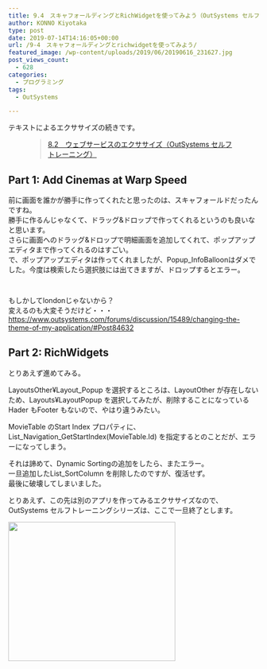 ```yaml
---
title: 9.4　スキャフォールディングとRichWidgetを使ってみよう（OutSystems セルフトレーニング）
author: KONNO Kiyotaka
type: post
date: 2019-07-14T14:16:05+00:00
url: /9-4　スキャフォールディングとrichwidgetを使ってみよう/
featured_image: /wp-content/uploads/2019/06/20190616_231627.jpg
post_views_count:
  - 628
categories:
  - プログラミング
tags:
  - OutSystems

---
```

テキストによるエクササイズの続きです。<figure class="wp-block-embed-wordpress wp-block-embed is-type-wp-embed is-provider-programmers-office">

<div class="wp-block-embed__wrapper">
  <blockquote class="wp-embedded-content" data-secret="Vj6wLGxrSp">
    <a href="https://www.programmers-office.ml/8-2%e3%80%80%e3%82%a6%e3%82%a7%e3%83%96%e3%82%b5%e3%83%bc%e3%83%93%e3%82%b9%e3%81%ae%e3%82%a8%e3%82%af%e3%82%b5%e3%82%b5%e3%82%a4%e3%82%ba%ef%bc%88outsystems-%e3%82%bb%e3%83%ab%e3%83%95%e3%83%88/">8.2　ウェブサービスのエクササイズ（OutSystems セルフトレーニング）</a>
  </blockquote>
</div></figure> 

## Part 1: Add Cinemas at Warp Speed

前に画面を誰かが勝手に作ってくれたと思ったのは、スキャフォールドだったんですね。  
勝手に作るんじゃなくて、ドラッグ&ドロップで作ってくれるというのも良いなと思います。  
さらに画面へのドラッグ&ドロップで明細画面を追加してくれて、ポップアップエディタまで作ってくれるのはすごい。  
で、ポップアップエディタは作ってくれましたが、Popup_InfoBalloonはダメでした。今度は検索したら選択肢には出てきますが、ドロップするとエラー。<figure class="wp-block-image">

<img src="https://i1.wp.com/www.programmers-office.ml/wp-content/uploads/2019/07/スクリーンショット-2019-07-14-7.36.45.png?ssl=1" alt="" class="wp-image-3098" srcset="https://i1.wp.com/www.programmers-office.ml/wp-content/uploads/2019/07/スクリーンショット-2019-07-14-7.36.45.png?w=480&ssl=1 480w, https://i1.wp.com/www.programmers-office.ml/wp-content/uploads/2019/07/スクリーンショット-2019-07-14-7.36.45.png?resize=300%2C286&ssl=1 300w" sizes="(max-width: 480px) 100vw, 480px" data-recalc-dims="1" /> </figure> <figure class="wp-block-image"><img src="https://i1.wp.com/www.programmers-office.ml/wp-content/uploads/2019/07/スクリーンショット-2019-07-14-7.37.11.png?ssl=1" alt="" class="wp-image-3099" srcset="https://i1.wp.com/www.programmers-office.ml/wp-content/uploads/2019/07/スクリーンショット-2019-07-14-7.37.11.png?w=800&ssl=1 800w, https://i1.wp.com/www.programmers-office.ml/wp-content/uploads/2019/07/スクリーンショット-2019-07-14-7.37.11.png?resize=300%2C124&ssl=1 300w, https://i1.wp.com/www.programmers-office.ml/wp-content/uploads/2019/07/スクリーンショット-2019-07-14-7.37.11.png?resize=768%2C317&ssl=1 768w" sizes="(max-width: 800px) 100vw, 800px" data-recalc-dims="1" /></figure> 

もしかしてlondonじゃないから？  
変えるのも大変そうだけど・・・  
<a rel="noreferrer noopener" target="_blank" href="https://www.outsystems.com/forums/discussion/15489/changing-the-theme-of-my-application/#Post84632">https://www.outsystems.com/forums/discussion/15489/changing-the-theme-of-my-application/#Post84632</a>

## Part 2: RichWidgets

とりあえず進めてみる。

LayoutsOther¥Layout_Popup を選択するところは、LayoutOther が存在しないため、Layouts¥LayoutPopup を選択してみたが、削除することになっているHader もFooter もないので、やはり違うみたい。

MovieTable のStart Index プロパティに、List\_Navigation\_GetStartIndex(MovieTable.Id) を指定するとのことだが、エラーになってしまう。

それは諦めて、Dynamic Sortingの追加をしたら、またエラー。  
一旦追加したList_SortColumn を削除したのですが、復活せず。  
最後に破壊してしまいました。

とりあえず、この先は別のアプリを作ってみるエクササイズなので、OutSystems セルフトレーニングシリーズは、ここで一旦終了とします。


<a href="https://px.a8.net/svt/ejp?a8mat=35JNXH+EVU7JE+407E+66OZ5" target="_blank" rel="nofollow noopener noreferrer"> <img border="0" width="336" height="280" alt="" src="https://www22.a8.net/svt/bgt?aid=190714085900&#038;wid=004&#038;eno=01&#038;mid=s00000018689001039000&#038;mc=1" /></a><img border="0" width="1" height="1" src="https://i2.wp.com/www16.a8.net/0.gif?resize=1%2C1&#038;ssl=1" alt="" data-recalc-dims="1" />
